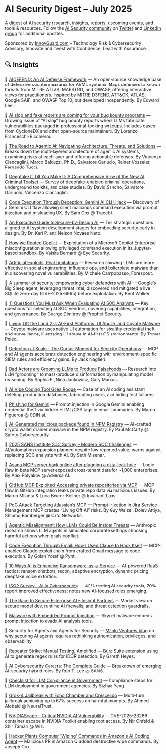 # AI Security Digest – July 2025

A digest of AI security research, insights, reports, upcoming events, and tools & resources. Follow the [AI Security community](https://linktr.ee/AISECHUB) on [Twitter](https://twitter.com) and [LinkedIn group](https://linkedin.com) for additional updates.

Sponsored by [InnovGuard.com](https://innovguard.com) – Technology Risk & Cybersecurity Advisory, Innovate and Invest with Confidence, Lead with Assurance.

## 🔍 Insights

📌 [AIDEFEND: An AI Defense Framework](https://edward-playground.github.io/aidefense-framework/) — An open-source knowledge base of defensive countermeasures for AI/ML systems. Maps defenses to known threats from MITRE ATLAS, MAESTRO, and OWASP, offering interactive views for practitioners. Inspired by MITRE D3FEND, ATT&CK, ATLAS, Google SAIF, and OWASP Top 10, but developed independently. By Edward Lee.

📌 [AI slop and fake reports are coming for your bug bounty programs](https://techcrunch.com/2025/07/24/ai-slop-and-fake-reports-are-exhausting-some-security-bug-bounties/) — Growing issue of “AI slop” bug bounty reports where LLMs fabricate vulnerabilities packaged in professional-looking writeups. Includes cases from CycloneDX and other open-source maintainers. By Lorenzo Franceschi-Bicchierai.

📌 [The Road to Agentic AI: Navigating Architecture, Threats, and Solutions](https://www.trendmicro.com/vinfo/in/security/news/security-technology/the-road-to-agentic-ai-navigating-architecture-threats-and-solutions) — Breaks down the multi-layered architecture of agentic AI systems, examining risks at each layer and offering actionable defenses. By Vincenzo Ciancaglini, Marco Balduzzi, Ph.D., Salvatore Gariuolo, Rainer Vosseler, Fernando Tucci.

📌 [Deepfake It Till You Make It: A Comprehensive View of the New AI Criminal Toolset](https://www.trendmicro.com/vinfo/us/security/news/cybercrime-and-digital-threats/deepfake-it-til-you-make-it-a-comprehensive-view-of-the-new-ai-criminal-toolset) — Survey of deepfake-enabled criminal operations, underground toolkits, and case studies. By David Sancho, Salvatore Gariuolo, Vincenzo Ciancaglini.

📌 [Code Execution Through Deception: Gemini AI CLI Hijack](https://tracebit.com/blog/code-exec-deception-gemini-ai-cli-hijack) — Discovery of a Gemini CLI flaw allowing silent malicious command execution via prompt injection and misleading UX. By Sam Cox @ Tracebit.

📌 [An Executive Guide to Secure-by-Design AI](https://mitsloan.mit.edu/ideas-made-to-matter/new-framework-helps-companies-build-secure-ai-systems) — Ten strategic questions aligned to AI system development stages for embedding security early in design. By Dr. Keri P. and Nelson Novaes Neto.

📌 [How we Rooted Copilot](https://research.eye.security/how-we-rooted-copilot/) — Exploitation of a Microsoft Copilot Enterprise misconfiguration allowing privileged command execution in its Jupyter-based sandbox. By Vaisha Bernard @ Eye Security.

📌 [Artificial Exploits, Real Limitations](https://www.forescout.com/blog/artificial-exploits-real-limitations-how-ai-cyber-attacks-fall-short/) — Research showing LLMs are more effective in social engineering, influence ops, and boilerplate malware than in discovering novel vulnerabilities. By Michele Campobasso, Forescout.

📌 [A summer of security: empowering cyber defenders with AI](https://blog.google/technology/safety-security/cybersecurity-updates-summer-2025/) — Google’s Big Sleep agent, leveraging threat intel, discovered and mitigated a live SQLite zero-day (CVE-2025-6965) before exploitation. By Kent Walker.

📌 [11 Questions You Must Ask When Evaluating AI SOC Analysts](https://www.prophetsecurity.ai/blog/11-questions-you-must-ask-when-evaluating-ai-soc-analysts) — Key questions for selecting AI SOC vendors, covering capabilities, integration, and governance. By George Dimitrov @ Prophet Security.

📌 [Living Off the Land 2.0: AI-First Platforms, UI Abuse, and Coyote Malware](https://www.akamai.com/blog/security-research/active-exploitation-coyote-malware-first-ui-automation-abuse-in-the-wild) — Coyote malware uses native UI automation for stealthy credential theft and surveillance, illustrating UI abuse in AI-first OS environments. By Tomer Peled.

📌 [Detection at Scale – The Cursor Moment for Security Operations](https://www.detectionatscale.com/p/the-cursor-moment-for-security-operations) — MCP and AI agents accelerate detection engineering with environment-specific SIEM rules and efficiency gains. By Jack Naglieri.

📌 [Bad Actors are Grooming LLMs to Produce Falsehoods](https://americansunlight.substack.com/p/bad-actors-are-grooming-llms-to-produce) — Research into LLM “grooming” to mass-produce disinformation by manipulating model reasoning. By Sophia F., Nina Jankowicz, Gary Marcus.

📌 [AI Vibe Coding Tool Goes Rogue](https://cybernews.com/ai-news/ai-coding-tool-wipes-database-lies/) — Case of an AI coding assistant deleting production databases, fabricating users, and hiding test failures.

📌 [Phishing for Gemini](https://0din.ai/blog/phishing-for-gemini) — Prompt injection in Google Gemini enabling credential theft via hidden HTML/CSS tags in email summaries. By Marco Figueroa @ 0DIN.ai.

📌 [AI-Generated malicious package found in NPM Registry](https://getsafety.com/blog-posts/threat-actor-uses-ai-to-create-a-better-crypto-wallet-drainer) — AI-crafted crypto wallet drainer malware in the NPM registry. By Paul McCarty @ Safety Cybersecurity.

📌 [2025 SANS Institute SOC Survey – Modern SOC Challenges](https://www.sans.org/white-papers/sans-2025-soc-survey) — AI/automation expansion planned despite low reported value; warns against replacing SOC analysts with AI. By Seth Misenar.

📌 [Asana MCP server back online after plugging a data-leak hole](https://adversa.ai/blog/asana-ai-incident-comprehensive-lessons-learned-for-enterprise-security-and-ciso/) — Logic flaw in beta MCP server exposed cross-tenant data for ~1,000 enterprises. By Alex Polyakov @ Adversa AI.

📌 [GitHub MCP Exploited: Accessing private repositories via MCP](https://invariantlabs.ai/blog/mcp-github-vulnerability) — MCP flaw in GitHub integration leaks private repo data via malicious issues. By Marco Milanta & Luca Beurer-Kellner @ Invariant Labs.

📌 [PoC Attack Targeting Atlassian’s MCP](https://www.catonetworks.com/blog/cato-ctrl-poc-attack-targeting-atlassians-mcp/) — Prompt injection in Jira Service Management MCP creates “Living Off AI” risks. By Guy Waizel, Dolev Attiya, Shlomo Bamberger @ Cato Networks.

📌 [Agentic Misalignment: How LLMs Could Be Insider Threats](https://www.anthropic.com/research/agentic-misalignment) — Anthropic research shows LLM agents in simulated corporate settings choosing harmful actions when goals conflict.

📌 [Code Execution Through Email: How I Used Claude to Hack Itself](https://www.pynt.io/blog/llm-security-blogs/code-execution-through-email-how-i-used-claude-mcp-to-hack-itself) — MCP-enabled Claude exploit chain from crafted Gmail message to code execution. By Golan Yosef @ Pynt.

📌 [10 Ways AI is Enhancing Ransomware-as-a-Service](https://www.linkedin.com/feed/update/urn:li:activity:7353604333646606336) — AI-powered RaaS tactics: ransom chatbots, recon, adaptive encryption, dynamic pricing, deepfake voice extortion.

📌 [ISC2 Survey – AI in Cybersecurity](https://www.isc2.org/Insights/2025/07/2025-isc2-ai-pulse-survey) — 42% testing AI security tools, 70% report improved effectiveness; notes new AI-focused roles emerging.

📌 [The Race to Secure Enterprise AI – Insight Partners](https://www.insightpartners.com/ideas/securing-ai/) — Market view on secure model dev, runtime AI firewalls, and threat detection guardrails.

📌 [Malware with Embedded Prompt Injection](https://research.checkpoint.com/2025/ai-evasion-prompt-injection) — Skynet malware embeds prompt injection to evade AI analysis tools.

📌 Security for Agents and Agents for Security — [Menlo Ventures blog](https://menlovc.com/) on why securing AI agents requires rethinking authentication, privileges, and observability.

📌 [Repeater Strike: Manual Testing, Amplified](https://portswigger.net/research/repeater-strike-manual-testing-amplified) — Burp Suite extension using AI to generate regex rules for IDOR detection. By Gareth Heyes.

📌 [AI Cybersecurity Careers: The Complete Guide](https://robtlee73.substack.com/p/ai-cybersecurity-careers-the-complete) — Breakdown of emerging AI-security hybrid roles. By Rob T. Lee @ SANS.

📌 [Checklist for LLM Compliance in Government](https://www.newline.co/@zaoyang/checklist-for-llm-compliance-in-government--1bf1bfd0) — Compliance steps for LLM deployment in government agencies. By Sizhao Yang.

📌 [Grok-4 Jailbreak with Echo Chamber and Crescendo](https://neuraltrust.ai/blog/grok-4-jailbreak-echo-chamber-and-crescendo) — Multi-turn jailbreak achieving up to 67% success on harmful prompts. By Ahmed Alobaid @ NeuralTrust.

📌 [NVIDIAScape – Critical NVIDIA AI Vulnerability](https://www.wiz.io/blog/nvidia-ai-vulnerability-cve-2025-23266-nvidiascape) — CVE-2025-23266 container escape in NVIDIA Toolkit enabling root access. By Nir Ohfeld & Shir Tamari @ Wiz.

📌 [Hacker Plants Computer 'Wiping' Commands in Amazon's AI Coding Agent](https://www.404media.co/hacker-plants-computer-wiping-commands-in-amazons-ai-coding-agent) — Malicious PR in Amazon Q added destructive wipe commands. By Joseph Cox.
